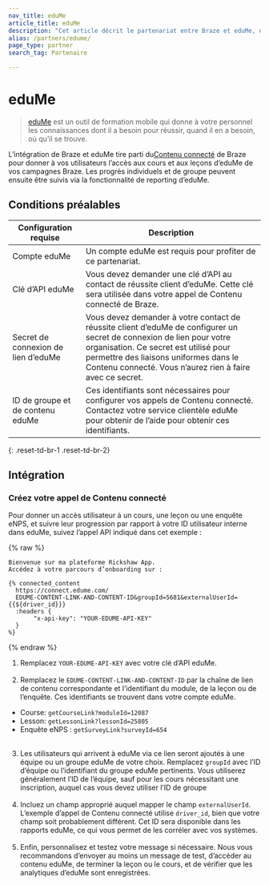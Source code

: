 ```yaml
---
nav_title: eduMe
article_title: eduMe
description: "Cet article décrit le partenariat entre Braze et eduMe, un outil de formation mobile qui vous permet d’exploiter le Contenu connecté de Braze afin de donner à vos utilisateurs accès aux cours et leçons d’eduMe dans vos campagnes Braze."
alias: /partners/edume/
page_type: partner
search_tag: Partenaire

---
```


# eduMe

> [eduMe](https://edume.com) est un outil de formation mobile qui donne à votre personnel les connaissances dont il a besoin pour réussir, quand il en a besoin, où qu’il se trouve. 

L’intégration de Braze et eduMe tire parti du[Contenu connecté]({{site.baseurl}}/user_guide/personalization_and_dynamic_content/connected_content/about_connected_content/#about-connected-content) de Braze pour donner à vos utilisateurs l’accès aux cours et aux leçons d’eduMe de vos campagnes Braze. Les progrès individuels et de groupe peuvent ensuite être suivis via la fonctionnalité de reporting d’eduMe.

## Conditions préalables

| Configuration requise | Description |
|---|---|
| Compte eduMe | Un compte eduMe est requis pour profiter de ce partenariat. |
| Clé d’API eduMe | Vous devez demander une clé d’API au contact de réussite client d’eduMe. Cette clé sera utilisée dans votre appel de Contenu connecté de Braze. |
| Secret de connexion de lien d’eduMe | Vous devez demander à votre contact de réussite client d’eduMe de configurer un secret de connexion de lien pour votre organisation. Ce secret est utilisé pour permettre des liaisons uniformes dans le Contenu connecté. Vous n’aurez rien à faire avec ce secret. |
| ID de groupe et de contenu eduMe | Ces identifiants sont nécessaires pour configurer vos appels de Contenu connecté. Contactez votre service clientèle eduMe pour obtenir de l’aide pour obtenir ces identifiants. |
{: .reset-td-br-1 .reset-td-br-2}

## Intégration

### Créez votre appel de Contenu connecté

Pour donner un accès utilisateur à un cours, une leçon ou une enquête eNPS, et suivre leur progression par rapport à votre ID utilisateur interne dans eduMe, suivez l’appel API indiqué dans cet exemple :

{% raw %}
```
Bienvenue sur ma plateforme Rickshaw App.
Accédez à votre parcours d’onboarding sur :

{% connected_content
  https://connect.edume.com/
  EDUME-CONTENT-LINK-AND-CONTENT-ID&groupId=5681&externalUserId={{${driver_id}}}
  :headers {
       "x-api-key": "YOUR-EDUME-API-KEY"
  }
%}
```
{% endraw %}

1. Remplacez `YOUR-EDUME-API-KEY` avec votre clé d’API eduMe.<br><br>
2. Remplacez le `EDUME-CONTENT-LINK-AND-CONTENT-ID` par la chaîne de lien de contenu correspondante et l’identifiant du module, de la leçon ou de l’enquête. Ces identifiants se trouvent dans votre compte eduMe.
  - Course: `getCourseLink?moduleId=12087`
  - Lesson: `getLessonLink?lessonId=25805`
  - Enquête eNPS : `getSurveyLink?surveyId=654`<br><br>
3. Les utilisateurs qui arrivent à eduMe via ce lien seront ajoutés à une équipe ou un groupe eduMe de votre choix. Remplacez `groupId` avec l’ID d’équipe ou l’identifiant du groupe eduMe pertinents. Vous utiliserez généralement l’ID de l’équipe, sauf pour les cours nécessitant une inscription, auquel cas vous devez utiliser l’ID de groupe<br><br>
4. Incluez un champ approprié auquel mapper le champ `externalUserId`. L’exemple d’appel de Contenu connecté utilise `driver_id`, bien que votre champ soit probablement différent. Cet ID sera disponible dans les rapports eduMe, ce qui vous permet de les corréler avec vos systèmes.<br><br>
5. Enfin, personnalisez et testez votre message si nécessaire. Nous vous recommandons d’envoyer au moins un message de test, d’accéder au contenu eduMe, de terminer la leçon ou le cours, et de vérifier que les analytiques d’eduMe sont enregistrées. 
